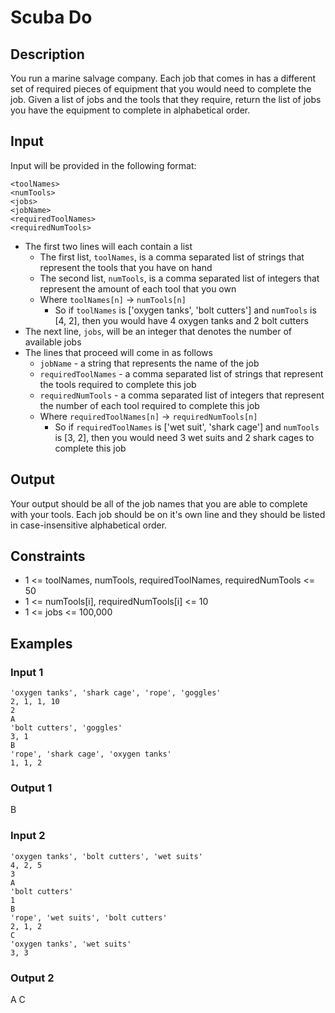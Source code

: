 # Scuba Do
## Description
You run a marine salvage company. Each job that comes in has a different set of required pieces of equipment that you would need to complete the job. Given a list of jobs and the tools that they require, return the list of jobs you have the equipment to complete in alphabetical order.

## Input
Input will be provided in the following format:

```
<toolNames>
<numTools>
<jobs>
<jobName>
<requiredToolNames>
<requiredNumTools>
```

* The first two lines will each contain a list
    * The first list, `toolNames`, is a comma separated list of strings that represent the tools that you have on hand
    * The second list, `numTools`, is a comma separated list of integers that represent the amount of each tool that you own
    * Where `toolNames[n]` -> `numTools[n]`
        * So if `toolNames` is ['oxygen tanks', 'bolt cutters'] and `numTools` is [4, 2], then you would have 4 oxygen tanks and 2 bolt cutters
* The next line, `jobs`, will be an integer that denotes the number of available jobs
* The lines that proceed will come in as follows
    * `jobName` - a string that represents the name of the job
    * `requiredToolNames` - a comma separated  list of strings that represent the tools required to complete this job
    * `requiredNumTools` - a comma separated list of integers that represent the number of each tool required to complete this job
    * Where `requiredToolNames[n]` -> `requiredNumTools[n]`
        * So if `requiredToolNames` is ['wet suit', 'shark cage'] and `numTools` is [3, 2], then you would need 3 wet suits and 2 shark cages to complete this job

## Output
Your output should be all of the job names that you are able to complete with your tools. Each job should be on it's own line and they should be listed in case-insensitive alphabetical order.

## Constraints

* 1 <= toolNames, numTools, requiredToolNames, requiredNumTools <= 50
* 1 <= numTools[i], requiredNumTools[i] <= 10
* 1 <= jobs <= 100,000


## Examples

### Input 1
```
'oxygen tanks', 'shark cage', 'rope', 'goggles'
2, 1, 1, 10
2
A
'bolt cutters', 'goggles'
3, 1
B
'rope', 'shark cage', 'oxygen tanks'
1, 1, 2
```

### Output 1
B


### Input 2
```
'oxygen tanks', 'bolt cutters', 'wet suits'
4, 2, 5
3
A
'bolt cutters'
1
B
'rope', 'wet suits', 'bolt cutters'
2, 1, 2
C
'oxygen tanks', 'wet suits'
3, 3
```

### Output 2
A
C